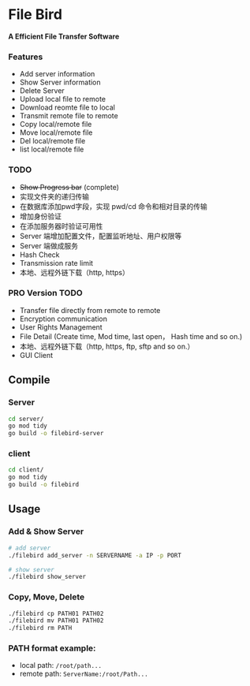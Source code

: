 # File Bird
**A Efficient File Transfer Software**

### Features
- Add server information
- Show Server information
- Delete Server
- Upload local file to remote
- Download reomte file to local
- Transmit remote file to remote
- Copy local/remote file
- Move local/remote file
- Del local/remote file
- list local/remote file

### TODO
- ~~Show Progress bar~~ (complete)
- 实现文件夹的递归传输
- 在数据库添加pwd字段，实现 pwd/cd 命令和相对目录的传输
- 增加身份验证
- 在添加服务器时验证可用性
- Server 端增加配置文件，配置监听地址、用户权限等
- Server 端做成服务
- Hash Check
- Transmission rate limit
- 本地、远程外链下载（http, https）

### PRO Version TODO
- Transfer file directly from remote to remote 
- Encryption communication
- User Rights Management
- File Detail (Create time, Mod time, last open， Hash time and so on.)
- 本地、远程外链下载（http, https, ftp, sftp and so on.）
- GUI Client

## Compile
### Server
```bash
cd server/
go mod tidy
go build -o filebird-server
```
### client
```bash
cd client/
go mod tidy
go build -o filebird
```

## Usage
### Add & Show Server
```bash
# add server
./filebird add_server -n SERVERNAME -a IP -p PORT

# show server
./filebird show_server
```

### Copy, Move, Delete
```bash
./filebird cp PATH01 PATH02
./filebird mv PATH01 PATH02
./filebird rm PATH
```

### PATH format example:
- local path: `/root/path...`
- remote path: `ServerName:/root/Path...`

